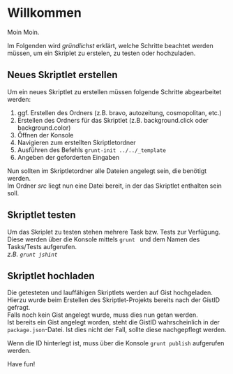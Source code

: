 # Willkommen

Moin Moin. 

Im Folgenden wird *gründlichst* erklärt, welche Schritte beachtet werden müssen, um ein Skriplet zu erstelen, zu testen oder hochzuladen.

## Neues Skriptlet erstellen

Um ein neues Skriptlet zu erstellen müssen folgende Schritte abgearbeitet werden:  
1. ggf. Erstellen des Ordners (z.B. bravo, autozeitung, cosmopolitan, etc.)  
2. Erstellen des Ordners für das Skriptlet (z.B. background.click oder background.color)  
3. Öffnen der Konsole  
4. Navigieren zum erstellten Skriptletordner  
5. Ausführen des Befehls `grunt-init ../../_template`  
6. Angeben der geforderten Eingaben  

Nun sollten im Skriptletordner alle Dateien angelegt sein, die benötigt werden.   
Im Ordner *src* liegt nun eine Datei bereit, in der das Skriptlet enthalten sein soll.

## Skriptlet testen

Um das Skriplet zu testen stehen mehrere Task bzw. Tests zur Verfügung. Diese werden über die Konsole mittels `grunt ` und dem Namen des Tasks/Tests aufgerufen.  
*z.B. `grunt jshint`*

## Skriptlet hochladen

Die getesteten und lauffähigen Skriptlets werden auf Gist hochgeladen. Hierzu wurde beim Erstellen des Skriptlet-Projekts bereits nach der GistID gefragt.  
Falls noch kein Gist angelegt wurde, muss dies nun getan werden.  
Ist bereits ein Gist angelegt worden, steht die GistID wahrscheinlich in der `package.json`-Datei. Ist dies nicht der Fall, sollte diese nachgepflegt werden. 

Wenn die ID hinterlegt ist, muss über die Konsole `grunt publish` aufgerufen werden.  

Have fun!
